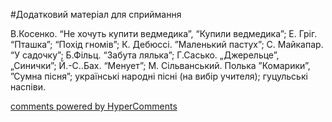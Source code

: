 <div id="hypercomments_widget" class="js-hypercomments-widget invisible"></div>


#Додатковий матеріал для сприймання

В.Косенко. “Не хочуть купити ведмедика”, “Купили ведмедика”; Е. Гріг. “Пташка”; “Похід гномів”; К. Дебюссі. ”Маленький пастух”; С. Майкапар. “У садочку”;  Б.Фільц. “Забута лялька”; Г.Сасько. „Джерельце”, „Синички”; Й.-С..Бах. “Менует”; М. Сільванський. Полька ”Комарики”,  ”Сумна пісня”; українські народні пісні (на вибір учителя); гуцульські наспіви.

<div class="js-hypercomments-container">
    <a href="http://hypercomments.com" class="hc-link" title="comments widget">comments powered by HyperComments</a>
</div>